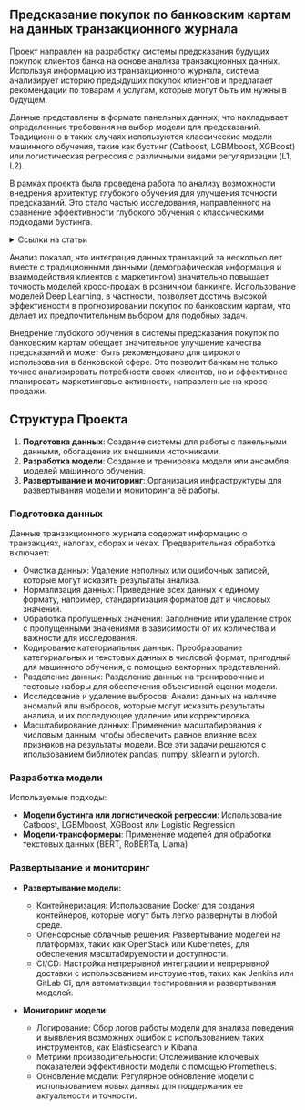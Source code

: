 ## Предсказание покупок по банковским картам на данных транзакционного журнала

Проект направлен на разработку системы предсказания будущих покупок клиентов банка на основе анализа транзакционных данных. Используя информацию из транзакционного журнала, система анализирует историю предыдущих покупок клиентов и предлагает рекомендации по товарам и услугам, которые могут быть им нужны в будущем.

Данные представлены в формате панельных данных, что накладывает определенные требования на выбор модели для предсказаний. Традиционно в таких случаях используются классические модели машинного обучения, такие как бустинг (Catboost, LGBMboost, XGBoost) или логистическая регрессия с различными видами регуляризации (L1, L2).

В рамках проекта была проведена работа по анализу возможности внедрения архитектур глубокого обучения для улучшения точности предсказаний. Это стало частью исследования, направленного на сравнение эффективности глубокого обучения с классическими подходами бустинга.

<details>
<summary>Ссылки на статьи</summary>
   
1. **Improving the predictive accuracy of the cross-selling of consumer loans using deep learning networks**  
   Авторы: Noureddine Boustani, Ali Emrouznejad, Roya Gholami, Ozren Despic, Athina Ioannou  
   [Ссылка](./s10479-023-05209-5.pdf)

2. **An Improved Deep-Learning-Based Financial Market Forecasting Model in the Digital Economy**  
   Авторы: Yang Dexiang, Mu Shengdong, Yunjie Liu, Gu Jijian, Lien Chaolung  
   [Ссылка](./mathematics-11-01466.pdf)

3. **Deep learning enhancing banking services: a hybrid transaction classification and cash flow prediction approach**  
   Авторы: Dimitrios Kotios, Georgios Makridis, Georgios Fatouros, Dimosthenis Kyriazis  
   [Ссылка](./40537_2022_Article_651.pdf)
</details>

Анализ показал, что интеграция данных транзакций за несколько лет вместе с традиционными данными (демографическая информация и взаимодействия клиентов с маркетингом) значительно повышает точность моделей кросс-продаж в розничном банкинге. Использование моделей Deep Learning, в частности, позволяет достичь высокой эффективности в прогнозировании покупок по банковским картам, что делает их предпочтительным выбором для подобных задач.

Внедрение глубокого обучения в системы предсказания покупок по банковским картам обещает значительное улучшение качества предсказаний и может быть рекомендовано для широкого использования в банковской сфере. Это позволит банкам не только точнее анализировать потребности своих клиентов, но и эффективнее планировать маркетинговые активности, направленные на кросс-продажи.


## Структура Проекта
1. **Подготовка данных**: Создание системы для работы с панельными данными, обогащение их внешними источниками.
2. **Разработка модели**: Создание и тренировка модели или ансамбля моделей машинного обучения.
3. **Развертывание и мониторинг**: Организация инфраструктуры для развертывания модели и мониторинга её работы.

### Подготовка данных
Данные транзакционного журнала содержат информацию о транзакциях, налогах, сборах и чеках. Предварительная обработка включает:
- Очистка данных: Удаление неполных или ошибочных записей, которые могут исказить результаты анализа.
- Нормализация данных: Приведение всех данных к единому формату, например, стандартизация форматов дат и числовых значений.
- Обработка пропущенных значений: Заполнение или удаление строк с пропущенными значениями в зависимости от их количества и важности для исследования.
- Кодирование категориальных данных: Преобразование категориальных и текстовых данных в числовой формат, пригодный для машинного обучения, с помощью векторных представлений.
- Разделение данных: Разделение данных на тренировочные и тестовые наборы для обеспечения объективной оценки модели.
- Исследование и удаление выбросов: Анализ данных на наличие аномалий или выбросов, которые могут исказить результаты анализа, и их последующее удаление или корректировка.
- Масштабирование данных: Применение масштабирования к числовым данным, чтобы обеспечить равное влияние всех признаков на результаты модели.
Все эти задачи решаются с ипользованием библиотек pandas, numpy, sklearn и pytorch. 

### Разработка модели
Используемые подходы:
- **Модели бустинга или логистической регрессии**: Использование Catboost, LGBMboost, XGBoost или Logistic Regression
- **Модели-трансформеры**: Применение моделей для обработки текстовых данных (BERT, RoBERTa, Llama)

### Развертывание и мониторинг

- **Развертывание модели:**
  - Контейнеризация: Использование Docker для создания контейнеров, которые могут быть легко развернуты в любой среде.
  - Опенсорсные облачные решения: Развертывание моделей на платформах, таких как OpenStack или Kubernetes, для обеспечения масштабируемости и доступности.
  - CI/CD: Настройка непрерывной интеграции и непрерывной доставки с использованием инструментов, таких как Jenkins или GitLab CI, для автоматизации тестирования и развертывания моделей.

- **Мониторинг модели:**
  - Логирование: Сбор логов работы модели для анализа поведения и выявления возможных ошибок с использованием таких инструментов, как Elasticsearch и Kibana.
  - Метрики производительности: Отслеживание ключевых показателей эффективности модели с помощью Prometheus.
  - Обновление модели: Регулярное обновление модели с использованием новых данных для поддержания ее актуальности и точности.


